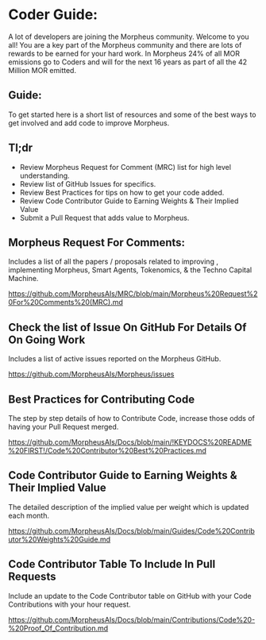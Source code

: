 # Coder Guide:
A lot of developers are joining the Morpheus community. Welcome to you all! 
You are a key part of the Morpheus community and there are lots of rewards to be earned for your hard work. 
In Morpheus 24% of all MOR emissions go to Coders and will for the next 16 years as part of all the 42 Million MOR emitted. 

## Guide:
To get started here is a short list of resources and some of the best ways to get involved and add code to improve Morpheus.

## Tl;dr
- Review Morpheus Request for Comment (MRC) list for high level understanding.
- Review list of GitHub Issues for specifics.
- Review Best Practices for tips on how to get your code added.
- Review Code Contributor Guide to Earning Weights & Their Implied Value
- Submit a Pull Request that adds value to Morpheus.

## Morpheus Request For Comments:
Includes a list of all the papers / proposals related to improving , implementing Morpheus, Smart Agents, Tokenomics, & the Techno Capital Machine.

https://github.com/MorpheusAIs/MRC/blob/main/Morpheus%20Request%20For%20Comments%20(MRC).md

## Check the list of Issue On GitHub For Details Of On Going Work
Includes a list of active issues reported on the Morpheus GitHub.

https://github.com/MorpheusAIs/Morpheus/issues

## Best Practices for Contributing Code
The step by step details of how to Contribute Code, increase those odds of having your Pull Request merged.

https://github.com/MorpheusAIs/Docs/blob/main/!KEYDOCS%20README%20FIRST!/Code%20Contributor%20Best%20Practices.md

## Code Contributor Guide to Earning Weights & Their Implied Value
The detailed description of the implied value per weight which is updated each month.

https://github.com/MorpheusAIs/Docs/blob/main/Guides/Code%20Contributor%20Weights%20Guide.md

## Code Contributor Table To Include In Pull Requests
Include an update to the Code Contributor table on GitHub with your Code Contributions with your hour request.

https://github.com/MorpheusAIs/Docs/blob/main/Contributions/Code%20-%20Proof_Of_Contribution.md
